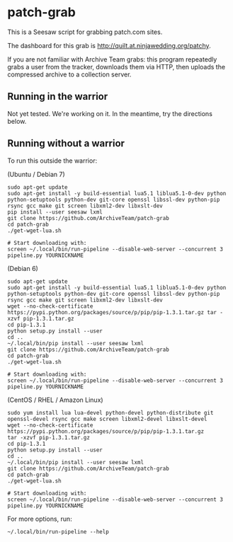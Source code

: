 patch-grab
==========

This is a Seesaw script for grabbing patch.com sites.

The dashboard for this grab is http://quilt.at.ninjawedding.org/patchy.

If you are not familiar with Archive Team grabs: this program 
repeatedly grabs a user from the tracker, downloads them via 
HTTP, then uploads the compressed archive to a collection server.

Running in the warrior
----------------------

Not yet tested.  We're working on it.  In the meantime, try the directions
below.

Running without a warrior
-------------------------

To run this outside the warrior:

(Ubuntu / Debian 7)

    sudo apt-get update
    sudo apt-get install -y build-essential lua5.1 liblua5.1-0-dev python python-setuptools python-dev git-core openssl libssl-dev python-pip rsync gcc make git screen libxml2-dev libxslt-dev
    pip install --user seesaw lxml
    git clone https://github.com/ArchiveTeam/patch-grab
    cd patch-grab
    ./get-wget-lua.sh
    
    # Start downloading with:
    screen ~/.local/bin/run-pipeline --disable-web-server --concurrent 3 pipeline.py YOURNICKNAME

(Debian 6)

    sudo apt-get update
    sudo apt-get install -y build-essential lua5.1 liblua5.1-0-dev python python-setuptools python-dev git-core openssl libssl-dev python-pip rsync gcc make git screen libxml2-dev libxslt-dev
    wget --no-check-certificate https://pypi.python.org/packages/source/p/pip/pip-1.3.1.tar.gz tar -xzvf pip-1.3.1.tar.gz
    cd pip-1.3.1
    python setup.py install --user
    cd ..
    ~/.local/bin/pip install --user seesaw lxml
    git clone https://github.com/ArchiveTeam/patch-grab
    cd patch-grab
    ./get-wget-lua.sh

    # Start downloading with:
    screen ~/.local/bin/run-pipeline --disable-web-server --concurrent 3 pipeline.py YOURNICKNAME

(CentOS / RHEL / Amazon Linux)

    sudo yum install lua lua-devel python-devel python-distribute git openssl-devel rsync gcc make screen libxml2-devel libxslt-devel
    wget --no-check-certificate https://pypi.python.org/packages/source/p/pip/pip-1.3.1.tar.gz
    tar -xzvf pip-1.3.1.tar.gz
    cd pip-1.3.1
    python setup.py install --user
    cd ..
    ~/.local/bin/pip install --user seesaw lxml
    git clone https://github.com/ArchiveTeam/patch-grab
    cd patch-grab
    ./get-wget-lua.sh

    # Start downloading with:
    screen ~/.local/bin/run-pipeline --disable-web-server --concurrent 3 pipeline.py YOURNICKNAME

For more options, run:

    ~/.local/bin/run-pipeline --help

